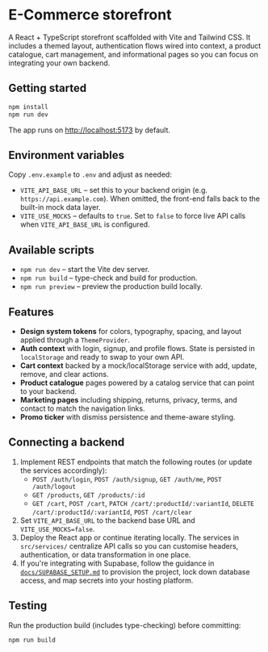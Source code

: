 # E-Commerce storefront

A React + TypeScript storefront scaffolded with Vite and Tailwind CSS. It includes a themed layout, authentication flows wired
into context, a product catalogue, cart management, and informational pages so you can focus on integrating your own backend.

## Getting started

```bash
npm install
npm run dev
```

The app runs on [http://localhost:5173](http://localhost:5173) by default.

## Environment variables

Copy `.env.example` to `.env` and adjust as needed:

- `VITE_API_BASE_URL` – set this to your backend origin (e.g. `https://api.example.com`). When omitted, the front-end falls back to
  the built-in mock data layer.
- `VITE_USE_MOCKS` – defaults to `true`. Set to `false` to force live API calls when `VITE_API_BASE_URL` is configured.

## Available scripts

- `npm run dev` – start the Vite dev server.
- `npm run build` – type-check and build for production.
- `npm run preview` – preview the production build locally.

## Features

- **Design system tokens** for colors, typography, spacing, and layout applied through a `ThemeProvider`.
- **Auth context** with login, signup, and profile flows. State is persisted in `localStorage` and ready to swap to your own API.
- **Cart context** backed by a mock/localStorage service with add, update, remove, and clear actions.
- **Product catalogue** pages powered by a catalog service that can point to your backend.
- **Marketing pages** including shipping, returns, privacy, terms, and contact to match the navigation links.
- **Promo ticker** with dismiss persistence and theme-aware styling.

## Connecting a backend

1. Implement REST endpoints that match the following routes (or update the services accordingly):
   - `POST /auth/login`, `POST /auth/signup`, `GET /auth/me`, `POST /auth/logout`
   - `GET /products`, `GET /products/:id`
   - `GET /cart`, `POST /cart`, `PATCH /cart/:productId/:variantId`, `DELETE /cart/:productId/:variantId`, `POST /cart/clear`
2. Set `VITE_API_BASE_URL` to the backend base URL and `VITE_USE_MOCKS=false`.
3. Deploy the React app or continue iterating locally. The services in `src/services/` centralize API calls so you can customise
   headers, authentication, or data transformation in one place.
4. If you're integrating with Supabase, follow the guidance in [`docs/SUPABASE_SETUP.md`](docs/SUPABASE_SETUP.md) to provision the
   project, lock down database access, and map secrets into your hosting platform.

## Testing

Run the production build (includes type-checking) before committing:

```bash
npm run build
```
